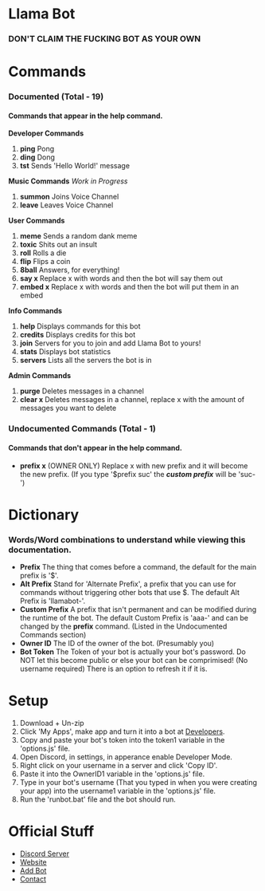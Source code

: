 # Llama Bot
### DON'T CLAIM THE FUCKING BOT AS YOUR OWN

# Commands
### Documented (Total - 19)
#### Commands that appear in the help command.
**Developer Commands** 
1. **ping** Pong 
2. **ding** Dong 
3. **tst** Sends 'Hello World!' message  

**Music Commands** *Work in Progress* 
1. **summon** Joins Voice Channel 
2. **leave** Leaves Voice Channel 

**User Commands** 
1. **meme** Sends a random dank meme 
2. **toxic** Shits out an insult 
3. **roll** Rolls a die 
4. **flip** Flips a coin 
5. **8ball** Answers, for everything! 
6. **say x** Replace x with words and then the bot will say them out 
7. **embed x** Replace x with words and then the bot will put them in an embed 

**Info Commands** 
1. **help** Displays commands for this bot 
2. **credits** Displays credits for this bot 
3. **join** Servers for you to join and add Llama Bot to yours! 
4. **stats** Displays bot statistics 
5. **servers** Lists all the servers the bot is in 

**Admin Commands** 
1. **purge** Deletes messages in a channel 
2. **clear x** Deletes messages in a channel, replace x with the amount of messages you want to delete 

### Undocumented Commands (Total - 1)
#### Commands that don't appear in the help command.
- **prefix x** (OWNER ONLY) Replace x with new prefix and it will become the new prefix. (If you type '$prefix suc' the ***custom prefix*** will be 'suc-')

# Dictionary
### Words/Word combinations to understand while viewing this documentation.
- **Prefix** The thing that comes before a command, the default for the main prefix is '$'.
- **Alt Prefix** Stand for 'Alternate Prefix', a prefix that you can use for commands without triggering other bots that use $. The default Alt Prefix is 'llamabot-'.
- **Custom Prefix** A prefix that isn't permanent and can be modified during the runtime of the bot. The default Custom Prefix is 'aaa-' and can be changed by the **prefix** command. (Listed in the Undocumented Commands section)
- **Owner ID** The ID of the owner of the bot. (Presumably you)
- **Bot Token** The Token of your bot is actually your bot's password. Do NOT let this become public or else your bot can be comprimised! (No username required) There is an option to refresh it if it is.

# Setup
1. Download + Un-zip
2. Click 'My Apps', make app and turn it into a bot at [Developers](https://discordapp.com/developers).
3. Copy and paste your bot's token into the token1 variable in the 'options.js' file.
4. Open Discord, in settings, in apperance enable Developer Mode.
5. Right click on your username in a server and click 'Copy ID'.
6. Paste it into the OwnerID1 variable in the 'options.js' file.
7. Type in your bot's username (That you typed in when you were creating your app) into the username1 variable in the 'options.js' file.
8. Run the 'runbot.bat' file and the bot should run.

# Official Stuff
- [Discord Server](https://discord.gg/BBax4jk/)
- [Website](http://llamabot.tk/)
- [Add Bot](http://bit.ly/2oNnEEa)
- [Contact](mailto:miningamer@gmail.com)
